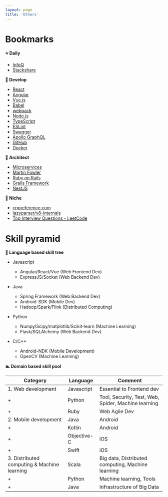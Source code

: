 ```yaml
---
layout: page
title: 'Others'
---
```

# Bookmarks

**:star: Daily**
- [InfoQ](https://www.infoq.com/)
- [Stackshare](https://stackshare.io/)

**:wrench: Develop**
- [React](https://reactjs.org/)
- [Angular](https://angular.io/)
- [Vue.js](https://vuejs.org/)
- [Babel](https://babeljs.io/)
- [webpack](https://webpack.js.org/)
- [Node.js](https://nodejs.org/en/)
- [TypeScript](https://www.typescriptlang.org/)
- [ESLint](https://eslint.org/)
- [Swagger](https://swagger.io/)
- [Apollo GraphQL](https://www.apollographql.com/)
- [GitHub](https://github.com/)
- [Docker](https://www.docker.com/)

**:tokyo_tower: Architect**
- [Microservices](https://microservices.io/)
- [Martin Fowler](https://martinfowler.com/)
- [Ruby on Rails](https://rubyonrails.org/)
- [Grails Framework](https://grails.org/)
- [NestJS](https://docs.nestjs.com/)

**:game_die: Niche**
- [cppreference.com](https://en.cppreference.com/w/)
- [lazyparser/v8-internals](https://github.com/lazyparser/v8-internals/)
- [Top Interview Questions - LeetCode](https://leetcode.com/problemset/all/?listId=wpwgkgt)

# Skill pyramid 

**:evergreen_tree: Language based skill tree**

- Javascript
    - Angular/React/Vue (Web Frontend Dev) 
    - ExpressJS/Socket (Web Backend Dev)

- Java
    - Spring Framework (Web Backend Dev)
    - Android-SDK (Mobile Dev)
    - Hadoop/Spark/Flink (Distributed Computing)

- Python
    - Numpy/Scipy/matplotlib/Scikit-learn (Machine Learning) 
    - Flask/SQLAlchemy (Web Backend Dev)

- C/C++
    - Android-NDK (Mobile Development) 
    - OpenCV (Machine Learning)


**:swimmer: Domain based skill pool**

| Category                                    | Language    | Comment                                            |
| ------------------------------------------- | ----------- | -------------------------------------------------- |
| 1. Web development                          | Javascript  | Essential to Frontend   dev                       |
| +                                           | Python      | Tool, Security, Test, Web, Spider, Machine learning             |
| +                                           | Ruby        | Web Agile Dev                                   |
| 2. Mobile development                       | Java        | Android |
| +                                           | Kotlin      | Android |
| +                                           | Objective-C | iOS     |
| +                                           | Swift       | iOS     |
| 3. Distributed computing & Machine learning | Scala       | Big data, Distributed computing, Machine learning |
| +                                           | Python      | Machine learning, Tools         |
| +                                           | Java        | Infrastructure of Big Data          |




